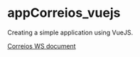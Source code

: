 # appCorreios_vuejs

Creating a simple application using VueJS. 


[Correios WS document](https://www.correios.com.br/a-a-z/pdf/calculador-remoto-de-precos-e-prazos/manual-de-implementacao-do-calculo-remoto-de-precos-e-prazos) 